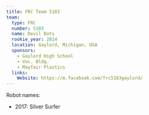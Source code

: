 ```yaml
---
title: FRC Team 5183
team:
  type: FRC
  number: 5183
  name: Devil Bots
  rookie_year: 2014
  location: Gaylord, Michigan, USA
  sponsors:
    - Gaylord High School
    - Voc. Bldg.
    - Mayfair Plastics
  links:
    Website: https://m.facebook.com/frc5183gaylord/
---
```


Robot names:

* 2017: Silver Surfer
